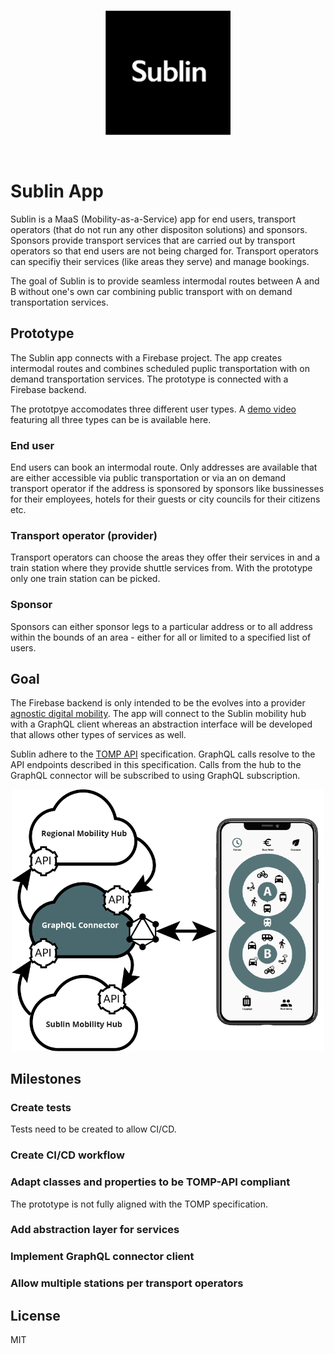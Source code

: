 <p align="center">
<img width="200" src="doc/img/sublin-logo-black.png">
</p></br>

# Sublin App
Sublin is a MaaS (Mobility-as-a-Service) app for end users, transport operators (that do not run any other dispositon solutions) and sponsors. Sponsors provide transport services that are carried out by transport operators so that end users are not being charged for. Transport operators can specifiy their services (like areas they serve) and manage bookings. 

The goal of Sublin is to provide seamless intermodal routes between A and B without one's own car combining public transport with on demand transportation services. 

## Prototype
The Sublin app connects with a Firebase project. The app creates intermodal routes and combines scheduled puplic transportation with on demand transportation services. The prototype is connected with a Firebase backend. 

The prototpye accomodates three different user types. A [demo video](https://youtu.be/fUwMlH78LVI) featuring all three types can be is available here.

### End user
End users can book an intermodal route. Only addresses are available that are either accessible via public transportation or via an on demand transport operator if the address is sponsored by sponsors like bussinesses for their employees, hotels for their guests or city councils for their citizens etc.

### Transport operator (provider)
Transport operators can choose the areas they offer their services in and a train station where they provide shuttle services from. With the prototype only one train station can be picked. 

### Sponsor
Sponsors can either sponsor legs to a particular address or to all address within the bounds of an area - either for all or limited to a specified list of users. 

## Goal
The Firebase backend is only intended to be the
evolves into a provider [agnostic digital mobility](https://github.com/schadauer/Sublin-Digital-Mobility-Hub).
The app will connect to the Sublin mobility hub with a GraphQL client whereas an abstraction interface will be developed that allows other types of services as well. 

Sublin adhere to the [TOMP API](https://app.swaggerhub.com/apis/TOMP-API-WG/transport-operator_maas_provider_api/) specification. GraphQL calls resolve to the API endpoints described in this specification. Calls from the hub to the GraphQL connector will be subscribed to using GraphQL subscription.

<p align="center">
<img width='500' src="doc/img/sublin-graphql-connector.png">
</p>


## Milestones

### Create tests
Tests need to be created to allow CI/CD. 

### Create CI/CD workflow


### Adapt classes and properties to be TOMP-API compliant
The prototype is not fully aligned with the TOMP specification. 

### Add abstraction layer for services


### Implement GraphQL connector client

### Allow multiple stations per transport operators


## License
MIT